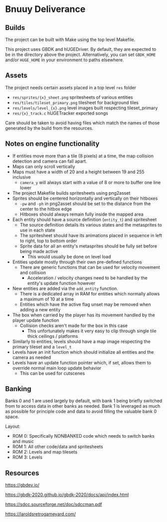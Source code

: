 # Bnuuy Deliverance

## Builds

The project can be built with Make using the top level Makefile.

This project uses GBDK and hUGEDriver. 
By default, they are expected to be in the directory above the project.
Alternatively, you can set `GBDK_HOME` and/or `HUGE_HOME`  in your environment to paths elsewhere.

## Assets

The project needs certain assets placed in a top level `res` folder

* `res/sprites/{x}_sheet.png` spritesheets of various entities
* `res/tiles/tileset_primary.png` tilesheet for background tiles
* `res/levels/level_{x}.png` level images built respecting tileset_primary
* `res/{x}_track.c` hUGETracker exported songs

Care should be taken to avoid having files which match the names of those generated by the build from the resources.

## Notes on engine functionality

* If entities move more than a tile (8 pixels) at a time, the map collision detection
and camera can fall apart.
* Maps can only scroll vertically
* Maps must have a width of 20 and a height between 19 and 255 inclusive
  * `camera_y` will always start with a value of 8 or more to buffer one line lower
* The project Makefile builds spritesheets using png2asset
* Sprites should be centered horizontally and vertically on their hitboxes
  * `-pw` and `-ph` in png2asset should be set to the distance from the center to the hitbox edge
  * Hitboxes should always remain fully inside the mapped area
* Each entity should have a source definition (`entity_t`) and spritesheet
  * The source definition details its various states and the metasprites to use in each state
  * The spritesheet should have its animations placed in sequence in left to right, top to bottom order
  * Sprite data for all an entity's metasprites should be fully set before being made active
    * This would usually be done on level load
* Entities update mostly through their own pre-defined functions
  * There are generic functions that can be used for velocity movement and collision
    * Acceleration / velocity changes need to be handled by the entity's update function however
* New entities are added via the `add_entity` function. 
  * There is a dedicated array in RAM for entities which normally allows a maximum of 10 at a time
  * Entities which have the active flag unset may be removed when adding a new entity
* The box when carried by the player has its movement handled by the player update function
  * Collision checks aren't made for the box in this case
    * This unfortunately makes it very easy to clip through single tile thick ceilings / platforms
* Similarly to entities, levels should have a map image respecting the primary tileset and a `level_t`
* Levels have an init function which should initialize all entities and the camera as needed
* Levels have an update function pointer which, if set, allows them to override normal main loop update behavior
  * This can be used for cutscenes

## Banking

Banks 0 and 1 are used largely by default, with bank 1 being briefly switched from to access data in other banks as 
needed. 
Bank 1 is leveraged as much as possible for principle code and data to avoid filling the valuable bank 0 space.

Layout:
* ROM 0: Specifically NONBANKED code which needs to switch banks and music
* ROM 1: All other code/data and spritesheets
* ROM 2: Levels and map tilesets
* ROM 3: Levels

## Resources

https://gbdev.io/

https://gbdk-2020.github.io/gbdk-2020/docs/api/index.html

https://sdcc.sourceforge.net/doc/sdccman.pdf

https://laroldsretrogameyard.com/
